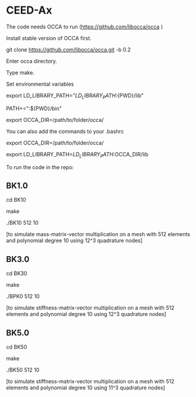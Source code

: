 # CEED-Ax

The code needs OCCA to run (https://github.com/libocca/occa  )

Install stable version of OCCA first.

git clone https://github.com/libocca/occa.git -b 0.2

Enter occa directory.

Type make.

Set environmental variables

export LD_LIBRARY_PATH="${LD_LIBRARY_PATH}:${PWD}/lib"

PATH+=":${PWD}/bin"

export OCCA_DIR=/path/to/folder/occa/

You can also add the commands to your .bashrc

export OCCA_DIR=/path/to/folder/occa/

export LD_LIBRARY_PATH=$LD_LIBRARY_PATH:$OCCA_DIR/lib

To run the code in the repo:

## BK1.0
cd BK10

make

./BK10 512 10

[to simulate mass-matrix-vector multiplication on a mesh with 512 elements and polynomial degree 10 using 12^3 quadrature nodes]

## BK3.0
cd BK30

make

./BPK0 512 10

[to simulate stiffness-matrix-vector multiplication on a mesh with 512 elements and polynomial degree 10 using 12^3 quadrature nodes]

## BK5.0

cd BK50

make

./BK50 512 10

[to simulate stiffness-matrix-vector multiplication on a mesh with 512 elements and polynomial degree 10 using 11^3 quadrature nodes]
